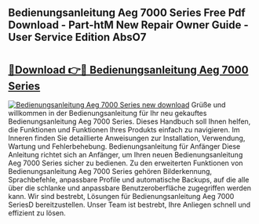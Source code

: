 ## Bedienungsanleitung Aeg 7000 Series Free Pdf Download - Part-htM New Repair Owner Guide - User Service Edition AbsO7

# <h2><a href="http://df2rj5.blite.top/?on=Bedienungsanleitung+Aeg+7000+Series">🔗Download 👉🔴 Bedienungsanleitung Aeg 7000 Series</a></h2>

[![Bedienungsanleitung Aeg 7000 Series new download](https://i.imgur.com/lujVjoI.png)](http://df2rj5.blite.top/?on=Bedienungsanleitung+Aeg+7000+Series)
Grüße und willkommen in der Bedienungsanleitung für Ihr neu gekauftes Bedienungsanleitung Aeg 7000 Series. Dieses Handbuch soll Ihnen helfen, die Funktionen und Funktionen Ihres Produkts einfach zu navigieren. Im Inneren finden Sie detaillierte Anweisungen zur Installation, Verwendung, Wartung und Fehlerbehebung. Bedienungsanleitung für Anfänger Diese Anleitung richtet sich an Anfänger, um Ihren neuen Bedienungsanleitung Aeg 7000 Series sicher zu bedienen. Zu den erweiterten Funktionen von Bedienungsanleitung Aeg 7000 Series gehören Bilderkennung, Sprachbefehle, anpassbare Profile und automatische Backups, auf die alle über die schlanke und anpassbare Benutzeroberfläche zugegriffen werden kann. Wir sind bestrebt, Lösungen für Bedienungsanleitung Aeg 7000 SeriesD bereitzustellen. Unser Team ist bestrebt, Ihre Anliegen schnell und effizient zu lösen.
